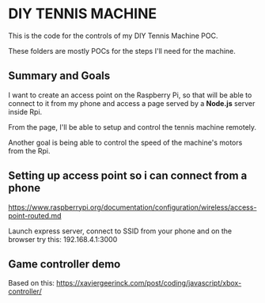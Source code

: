 # DIY TENNIS MACHINE

This is the code for the controls of my DIY Tennis Machine POC.

These folders are mostly POCs for the steps I'll need for the machine.

## Summary and Goals

I want to create an access point on the Raspberry Pi, so that will be able to connect to it from my phone and access a page served by a **Node.js** server inside  Rpi.

From the page, I'll be able to setup and control the tennis machine remotely.

Another goal is being able to control the speed of the machine's motors from the Rpi.

## Setting up access point so i can connect from a phone

https://www.raspberrypi.org/documentation/configuration/wireless/access-point-routed.md

Launch express server, connect to SSID from your phone and on the browser try this:
192.168.4.1:3000

## Game controller demo

Based on this: https://xaviergeerinck.com/post/coding/javascript/xbox-controller/
